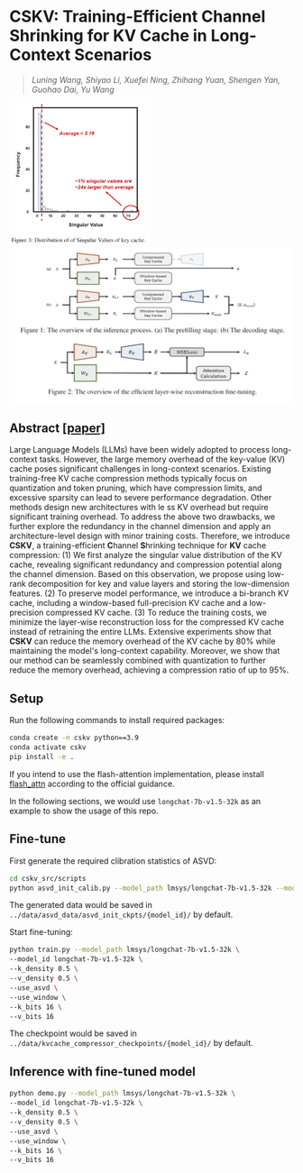 # CSKV: Training-Efficient Channel Shrinking for KV Cache in Long-Context Scenarios
> *Luning Wang, Shiyao Li, Xuefei Ning, Zhihang Yuan, Shengen Yan, Guohao Dai, Yu Wang*

<img src="assets/singular_values.png" alt="singular_values" width="250" /><img src="assets/workflow.png" alt="workflow" width="550" />

## Abstract [[paper]](https://arxiv.org/abs/2409.10593)

Large Language Models (LLMs) have been widely adopted to process long-context tasks.
However, the large memory overhead of the key-value (KV) cache poses significant challenges in long-context scenarios.
Existing training-free KV cache compression methods typically focus on quantization and token pruning, which have compression limits, and excessive sparsity can lead to severe performance degradation.
Other methods design new architectures with le
ss KV overhead but require significant training overhead.
To address the above two drawbacks, we further explore the redundancy in the channel dimension and apply an architecture-level design with minor training costs.
Therefore, we introduce **CSKV**, a training-efficient **C**hannel **S**hrinking technique for **KV** cache compression:
(1) We first analyze the singular value distribution of the KV cache, revealing significant redundancy and compression potential along the channel dimension.
Based on this observation, we propose using low-rank decomposition for key and value layers and storing the low-dimension features.
(2) To preserve model performance, we introduce a bi-branch KV cache, including a window-based full-precision KV cache and a low-precision compressed KV cache.
(3) To reduce the training costs, we minimize the layer-wise reconstruction loss for the compressed KV cache instead of retraining the entire LLMs.
Extensive experiments show that **CSKV** can reduce the memory overhead of the KV cache by 80% while maintaining the model's long-context capability.
Moreover, we show that our method can be seamlessly combined with quantization to further reduce the memory overhead, achieving a compression ratio of up to 95%.



## Setup

Run the following commands to install required packages:
```bash
conda create -n cskv python==3.9
conda activate cskv
pip install -e .
```
If you intend to use the flash-attention implementation, please install [flash_attn](https://github.com/Dao-AILab/flash-attention) according to the official guidance.

In the following sections, we would use `longchat-7b-v1.5-32k` as an example to show the usage of this repo.

## Fine-tune
First generate the required clibration statistics of ASVD: 
```bash
cd cskv_src/scripts
python asvd_init_calib.py --model_path lmsys/longchat-7b-v1.5-32k --model_id longchat-7b-v1.5-32k 
```

The generated data would be saved in `../data/asvd_data/asvd_init_ckpts/{model_id}/` by default.

Start fine-tuning:
```bash
python train.py --model_path lmsys/longchat-7b-v1.5-32k \
--model_id longchat-7b-v1.5-32k \
--k_density 0.5 \
--v_density 0.5 \
--use_asvd \
--use_window \
--k_bits 16 \
--v_bits 16
```

The checkpoint would be saved in `../data/kvcache_compressor_checkpoints/{model_id}/` by default.

## Inference with fine-tuned model
```bash
python demo.py --model_path lmsys/longchat-7b-v1.5-32k \
--model_id longchat-7b-v1.5-32k \
--k_density 0.5 \
--v_density 0.5 \
--use_asvd \
--use_window \
--k_bits 16 \
--v_bits 16
```

